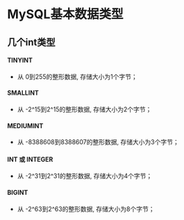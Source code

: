 # MySQL基本数据类型
## 几个int类型
#### TINYINT
* 从 0到255的整形数据, 存储大小为1个字节；
#### SMALLINT
* 从 -2^15到2^15的整形数据, 存储大小为2个字节；
#### MEDIUMINT
* 从 -8388608到8388607的整形数据, 存储大小为3个字节；
#### INT 或 INTEGER
* 从 -2^31到2^31的整形数据, 存储大小为4个字节；
#### BIGINT
* 从 -2^63到2^63的整形数据, 存储大小为8个字节；



